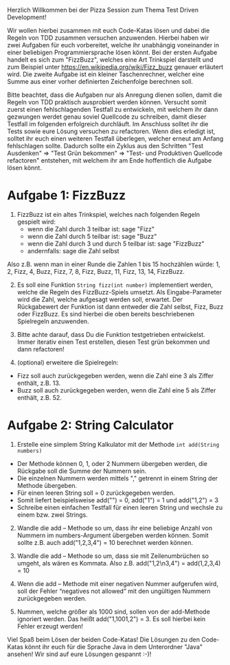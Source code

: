Herzlich Willkommen bei der Pizza Session zum Thema Test Driven Development!

Wir wollen hierbei zusammen mit euch Code-Katas lösen und dabei die Regeln von TDD zusammen versuchen anzuwenden. Hierbei haben wir zwei Aufgaben für euch vorbereitet, welche ihr
unabhängig voneinander in einer beliebigen Programmiersprache lösen könnt. Bei der ersten Aufgabe handelt es sich zum "FizzBuzz", welches eine Art Trinkspiel darstellt und zum Beispiel
unter https://en.wikipedia.org/wiki/Fizz_buzz genauer erläutert wird. Die zweite Aufgabe ist ein kleiner Taschenrechner, welcher eine Summe aus einer vorher definierten Zeichenfolge berechnen soll.

Bitte beachtet, dass die Aufgaben nur als Anregung dienen sollen, damit die Regeln von TDD praktisch ausprobiert werden können. Versucht somit zuerst einen fehlschlagenden Testfall zu entwickeln,
mit welchem ihr dann gezwungen werdet genau soviel Quellcode zu schreiben, damit dieser Testfall im folgenden erfolgreich durchläuft. Im Anschluss solltet ihr die Tests sowie eure Lösung versuchen
zu refactoren. Wenn dies erledigt ist, solltet ihr euch einen weiteren Testfall überlegen, welcher erneut am Anfang fehlschlagen sollte. Dadurch sollte ein Zyklus aus den Schritten
"Test Ausdenken" => "Test Grün bekommen" => "Test- und Produktiven Quellcode refactoren" entstehen, mit welchem ihr am Ende hoffentlich die Aufgabe lösen könnt.

# Aufgabe 1: FizzBuzz

1. FizzBuzz ist ein altes Trinkspiel, welches nach folgenden Regeln gespielt wird:
   - wenn die Zahl durch 3 teilbar ist: sage "Fizz"
   - wenn die Zahl durch 5 teilbar ist: sage "Buzz"
   - wenn die Zahl durch 3 und durch 5 teilbar ist: sage "FizzBuzz"
   - andernfalls: sage die Zahl selbst

Also z.B. wenn man in einer Runde die Zahlen 1 bis 15 hochzählen würde: 1, 2, Fizz, 4, Buzz, Fizz, 7, 8, Fizz, Buzz, 11, Fizz, 13, 14, FizzBuzz.

2. Es soll eine Funktion `String fizz(int number)` implementiert werden, welche die Regeln des FizzBuzz-Spiels umsetzt. Als Eingabe-Parameter wird die Zahl, welche aufgesagt werden soll,
   erwartet. Der Rückgabewert der Funktion ist dann entweder die Zahl selbst, Fizz, Buzz oder FizzBuzz. Es sind hierbei die oben bereits beschriebenen Spielregeln anzuwenden.

3. Bitte achte darauf, dass Du die Funktion testgetrieben entwickelst. Immer iterativ einen Test erstellen, diesen Test grün bekommen und dann refactoren!

4. (optional) erweitere die Spielregeln:
  - Fizz soll auch zurückgegeben werden, wenn die Zahl eine 3 als Ziffer enthält, z.B. 13.
  - Buzz soll auch zurückgegeben werden, wenn die Zahl eine 5 als Ziffer enthält, z.B. 52.

# Aufgabe 2: String Calculator
1. Erstelle eine simplem String Kalkulator mit der Methode `int add(String numbers)`
  - Der Methode können 0, 1, oder 2 Nummern übergeben werden, die Rückgabe soll die Summe der Nummern sein.
  - Die einzelnen Nummern werden mittels "," getrennt in einem String der Methode übergeben.
  - Für einen leeren String soll = 0 zurückgegeben werden.
  - Somit liefert beispielsweise add("") = 0, add("1") = 1 und add("1,2") = 3
  - Schreibe einen einfachen Testfall für einen leeren String und wechsle zu einem bzw. zwei Strings.

2. Wandle die add – Methode so um, dass ihr eine beliebige Anzahl von Nummern im numbers-Argument übergeben werden können. Somit sollte z.B. auch add("1,2,3,4") = 10 berechnet werden können.

3. Wandle die add – Methode so um, dass sie mit  Zeilenumbrüchen so umgeht, als wären es Kommata. Also z.B. add("1,2\n3,4") = add(1,2,3,4) = 10

4. Wenn die add – Methode mit einer negativen Nummer aufgerufen wird, soll der Fehler “negatives not allowed” mit den ungültigen Nummern zurückgegeben werden.

5. Nummen, welche größer als 1000 sind, sollen von der add-Methode ignoriert werden. Das heißt add("1,1001,2") = 3. Es soll hierbei kein Fehler erzeugt werden!


Viel Spaß beim Lösen der beiden Code-Katas! Die Lösungen zu den Code-Katas könnt ihr euch für die Sprache Java in dem Unterordner "Java" ansehen! Wir sind auf eure Lösungen gespannt :-)!

